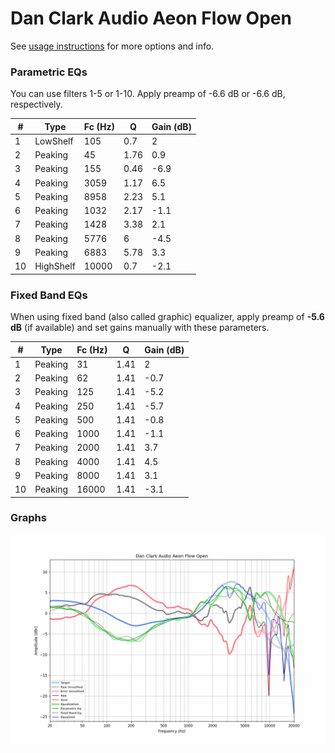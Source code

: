 # Dan Clark Audio Aeon Flow Open
See [usage instructions](https://github.com/jaakkopasanen/AutoEq#usage) for more options and info.

### Parametric EQs
You can use filters 1-5 or 1-10. Apply preamp of -6.6 dB or -6.6 dB, respectively.

|   # | Type      |   Fc (Hz) |    Q |   Gain (dB) |
|-----|-----------|-----------|------|-------------|
|   1 | LowShelf  |       105 | 0.7  |         2   |
|   2 | Peaking   |        45 | 1.76 |         0.9 |
|   3 | Peaking   |       155 | 0.46 |        -6.9 |
|   4 | Peaking   |      3059 | 1.17 |         6.5 |
|   5 | Peaking   |      8958 | 2.23 |         5.1 |
|   6 | Peaking   |      1032 | 2.17 |        -1.1 |
|   7 | Peaking   |      1428 | 3.38 |         2.1 |
|   8 | Peaking   |      5776 | 6    |        -4.5 |
|   9 | Peaking   |      6883 | 5.78 |         3.3 |
|  10 | HighShelf |     10000 | 0.7  |        -2.1 |

### Fixed Band EQs
When using fixed band (also called graphic) equalizer, apply preamp of **-5.6 dB** (if available) and set gains manually with these parameters.

|   # | Type    |   Fc (Hz) |    Q |   Gain (dB) |
|-----|---------|-----------|------|-------------|
|   1 | Peaking |        31 | 1.41 |         2   |
|   2 | Peaking |        62 | 1.41 |        -0.7 |
|   3 | Peaking |       125 | 1.41 |        -5.2 |
|   4 | Peaking |       250 | 1.41 |        -5.7 |
|   5 | Peaking |       500 | 1.41 |        -0.8 |
|   6 | Peaking |      1000 | 1.41 |        -1.1 |
|   7 | Peaking |      2000 | 1.41 |         3.7 |
|   8 | Peaking |      4000 | 1.41 |         4.5 |
|   9 | Peaking |      8000 | 1.41 |         3.1 |
|  10 | Peaking |     16000 | 1.41 |        -3.1 |

### Graphs
![](./Dan%20Clark%20Audio%20Aeon%20Flow%20Open.png)
